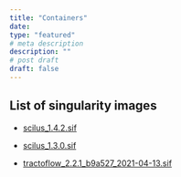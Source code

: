 ```yaml
---
title: "Containers"
date:
type: "featured"
# meta description
description: ""
# post draft
draft: false
---
```


## List of singularity images

- <a href="containers/scilus_1.4.2.sif" download="containers/scilus_1.4.2.sif">scilus_1.4.2.sif</a>

- <a href="containers/scilus_1.3.0.sif" download="containers/scilus_1.3.0.sif">scilus_1.3.0.sif</a>

- <a href="containers/tractoflow_2.2.1_b9a527_2021-04-13.sif" download="containers/tractoflow_2.2.1_b9a527_2021-04-13.sif">tractoflow_2.2.1_b9a527_2021-04-13.sif</a>
